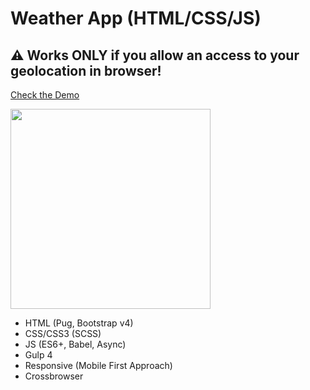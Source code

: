 # Weather App (HTML/CSS/JS)

## ⚠ Works ONLY if you allow an access to your geolocation in browser!

<a href="https://eisenpar.com/weather-app/" target="_blank">Check the Demo</a>

<img src="https://eisenpar.com/weather-app/sample.jpg" width="320" />

- HTML (Pug, Bootstrap v4)
- CSS/CSS3 (SCSS)
- JS (ES6+, Babel, Async)
- Gulp 4
- Responsive (Mobile First Approach)
- Crossbrowser
